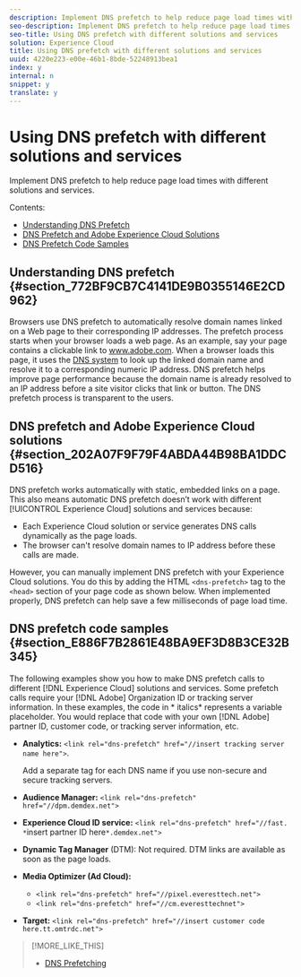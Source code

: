 ```yaml
---
description: Implement DNS prefetch to help reduce page load times with different solutions and services.
seo-description: Implement DNS prefetch to help reduce page load times with different solutions and services.
seo-title: Using DNS prefetch with different solutions and services
solution: Experience Cloud
title: Using DNS prefetch with different solutions and services
uuid: 4220e223-e00e-46b1-8bde-52248913bea1
index: y
internal: n
snippet: y
translate: y
---
```


# Using DNS prefetch with different solutions and services

Implement DNS prefetch to help reduce page load times with different solutions and services.

Contents: 


<ul class="simplelist"> 
 <li> <a href="dns-prefetch.md#section_772BF9CB7C4141DE9B0355146E2CD962" format="dita" scope="local"> Understanding DNS Prefetch </a> </li> 
 <li> <a href="dns-prefetch.md#section_202A07F9F79F4ABDA44B98BA1DDCD516" format="dita" scope="local"> DNS Prefetch and Adobe Experience Cloud Solutions </a> </li> 
 <li> <a href="dns-prefetch.md#section_E886F7B2861E48BA9EF3D8B3CE32B345" format="dita" scope="local"> DNS Prefetch Code Samples </a> </li> 
</ul>



## Understanding DNS prefetch {#section_772BF9CB7C4141DE9B0355146E2CD962}

Browsers use DNS prefetch to automatically resolve domain names linked on a Web page to their corresponding IP addresses. The prefetch process starts when your browser loads a web page. As an example, say your page contains a clickable link to www.adobe.com. When a browser loads this page, it uses the [DNS system](http://www.networksolutions.com/support/what-is-a-domain-name-server-dns-and-how-does-it-work/) to look up the linked domain name and resolve it to a corresponding numeric IP address. DNS prefetch helps improve page performance because the domain name is already resolved to an IP address before a site visitor clicks that link or button. The DNS prefetch process is transparent to the users. 

## DNS prefetch and Adobe Experience Cloud solutions {#section_202A07F9F79F4ABDA44B98BA1DDCD516}

DNS prefetch works automatically with static, embedded links on a page. This also means automatic DNS prefetch doesn’t work with different [!UICONTROL Experience Cloud] solutions and services because: 


* Each Experience Cloud solution or service generates DNS calls dynamically as the page loads.
* The browser can't resolve domain names to IP address before these calls are made.




However, you can manually implement DNS prefetch with your Experience Cloud solutions. You do this by adding the HTML `<dns-prefetch>` tag to the `<head>` section of your page code as shown below. When implemented properly, DNS prefetch can help save a few milliseconds of page load time. 

## DNS prefetch code samples {#section_E886F7B2861E48BA9EF3D8B3CE32B345}

The following examples show you how to make DNS prefetch calls to different [!DNL Experience Cloud] solutions and services. Some prefetch calls require your [!DNL Adobe] Organization ID or tracking server information. In these examples, the code in * italics* represents a variable placeholder. You would replace that code with your own [!DNL Adobe] partner ID, customer code, or tracking server information, etc. 


* **Analytics:** `<link rel="dns-prefetch" href="//insert tracking server name here">`. 

  Add a separate tag for each DNS name if you use non-secure and secure tracking servers. 

* **Audience Manager:** `<link rel="dns-prefetch" href="//dpm.demdex.net">` 

* **Experience Cloud ID service:** `<link rel="dns-prefetch" href="//fast. *`insert partner ID here`*.demdex.net">` 

* **Dynamic Tag Manager** (DTM): Not required. DTM links are available as soon as the page loads. 

* **Media Optimizer (Ad Cloud):** 

    * `<link rel="dns-prefetch" href="//pixel.everesttech.net">`    
    * `<link rel="dns-prefetch" href="//cm.everesttechnet">`    
    
    

* **Target:** `<link rel="dns-prefetch" href="//insert customer code here.tt.omtrdc.net">` 




>[!MORE_LIKE_THIS]
>
>* [DNS Prefetching](https://www.chromium.org/developers/design-documents/dns-prefetching)
